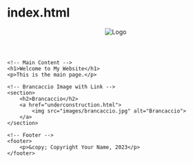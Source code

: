 # index.html
<!DOCTYPE html>
<html lang="en">
<head>
    <meta charset="UTF-8">
    <meta name="viewport" content="width=device-width, initial-scale=1.0">
    <title>Your Website Title</title>
    <!-- Link to external CSS file -->
    <link rel="stylesheet" href="styles/style.css">
</head>
<body>
    <!-- Logo -->
    <header>
        <img src="images/logo.png" alt="Logo" id="logo">
    </header>

    <!-- Main Content -->
    <h1>Welcome to My Website</h1>
    <p>This is the main page.</p>

    <!-- Brancaccio Image with Link -->
    <section>
        <h2>Brancaccio</h2>
        <a href="underconstruction.html">
            <img src="images/brancaccio.jpg" alt="Brancaccio">
        </a>
    </section>

    <!-- Footer -->
    <footer>
        <p>&copy; Copyright Your Name, 2023</p>
    </footer>
</body>
</html>
